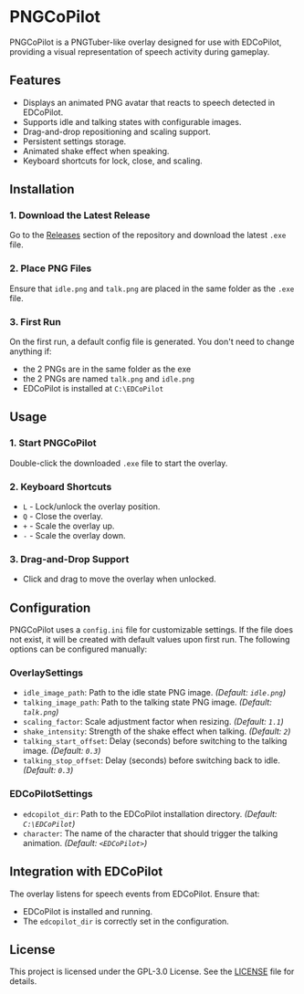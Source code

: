 # PNGCoPilot

PNGCoPilot is a PNGTuber-like overlay designed for use with EDCoPilot, providing a visual representation of speech activity during gameplay.

## Features

- Displays an animated PNG avatar that reacts to speech detected in EDCoPilot.
- Supports idle and talking states with configurable images.
- Drag-and-drop repositioning and scaling support.
- Persistent settings storage.
- Animated shake effect when speaking.
- Keyboard shortcuts for lock, close, and scaling.

## Installation

### 1. Download the Latest Release
Go to the [Releases](https://github.com/BielefeldJ/PNGCoPilot/releases) section of the repository and download the latest `.exe` file.

### 2. Place PNG Files
Ensure that `idle.png` and `talk.png` are placed in the same folder as the `.exe` file.

### 3. First Run
On the first run, a default config file is generated. You don't need to change anything if:
  - the 2 PNGs are in the same folder as the exe
  - the 2 PNGs are named `talk.png` and `idle.png`
  - EDCoPilot is installed at `C:\EDCoPilot`

## Usage

### 1. Start PNGCoPilot
Double-click the downloaded `.exe` file to start the overlay.

### 2. Keyboard Shortcuts
- `L` - Lock/unlock the overlay position.
- `Q` - Close the overlay.
- `+` - Scale the overlay up.
- `-` - Scale the overlay down.

### 3. Drag-and-Drop Support
- Click and drag to move the overlay when unlocked.

## Configuration

PNGCoPilot uses a `config.ini` file for customizable settings. If the file does not exist, it will be created with default values upon first run. The following options can be configured manually:

### OverlaySettings
- `idle_image_path`: Path to the idle state PNG image. *(Default: `idle.png`)*
- `talking_image_path`: Path to the talking state PNG image. *(Default: `talk.png`)*
- `scaling_factor`: Scale adjustment factor when resizing. *(Default: `1.1`)*
- `shake_intensity`: Strength of the shake effect when talking. *(Default: `2`)*
- `talking_start_offset`: Delay (seconds) before switching to the talking image. *(Default: `0.3`)*
- `talking_stop_offset`: Delay (seconds) before switching back to idle. *(Default: `0.3`)*

### EDCoPilotSettings
- `edcopilot_dir`: Path to the EDCoPilot installation directory. *(Default: `C:\EDCoPilot`)*
- `character`: The name of the character that should trigger the talking animation. *(Default: `<EDCoPilot>`)*

## Integration with EDCoPilot

The overlay listens for speech events from EDCoPilot. Ensure that:
- EDCoPilot is installed and running.
- The `edcopilot_dir` is correctly set in the configuration.

## License
This project is licensed under the GPL-3.0 License. See the [LICENSE](LICENSE) file for details.

